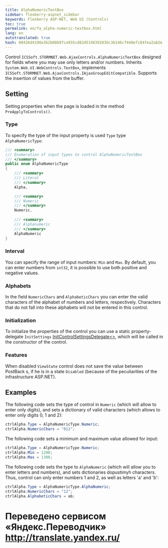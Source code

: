 ```yaml
--- 
title: AlphaNumericTextBox 
sidebar: flexberry-aspnet_sidebar 
keywords: Flexberry ASP-NET, Web UI (Controls) 
toc: true 
permalink: en/fa_alpha-numeric-textbox.html 
lang: en 
autotranslated: true 
hash: 08426d4198a3b2b08b9fca935cd824514639283bc3b146cf440efc84fea2ab2e 
--- 
```


Control `ICSSoft.STORMNET.Web.AjaxControls.AlphaNumericTextBox` designed for fields where you may use only letters and/or numbers. Inherits `System.Web.UI.WebControls.TextBox`, implements `ICSSoft.STORMNET.Web.AjaxControls.IAjaxGroupEditCompatible`. 
Supports the insertion of values from the buffer. 

## Setting 

Setting properties when the page is loaded in the method `PreApplyToControls()`. 

### Type 

To specify the type of the input property is used `Type` type `AlphaNumericType`: 

```csharp
/// <summary> 
/// Enumeration of input types to control AlphaNumericTextBox 
/// </summary> 
public enum AlphaNumericType
{
	/// <summary> 
	/// Literal 
	/// </summary> 
	Alpha, 

	/// <summary> 
	/// Numeric 
	/// </summary> 
	Numeric, 
	
	/// <summary> 
	/// Alphanumeric 
	/// </summary> 
	AlphaNumeric
}
``` 

### Interval 

You can specify the range of input numbers: `Min` and `Max`. By default, you can enter numbers from `int32`, it is possible to use both positive and negative values. 

### Alphabets 

In the field `NumericChars` and `AlphabeticChars` you can enter the valid characters of the alphabet of numbers and letters, respectively. Characters that do not fall into these alphabets will not be entered in this control. 

### Initialization 

To initialize the properties of the control you can use a static property-delegate `InitSettings` [InitControlSettingsDelegate<>](fa_init-control-settings-delegate.html), which will be called in the constructor of the control. 

### Features 

When disabled `ViewState` control does not save the value between PostBack s, if he is in a state `Disabled` (because of the peculiarities of the infrastructure ASP.NET). 

## Examples 

The following code sets the type of control in `Numeric` (which will allow to enter only digits), and sets a dictionary of valid characters (which allows to enter only digits 0, 1 and 2): 

```csharp
ctrlAlpha.Type = AlphaNumericType.Numeric;
ctrlAlpha.NumericChars = "012";
``` 

The following code sets a minimum and maximum value allowed for input: 

```csharp
ctrlAlpha.Type = AlphaNumericType.Numeric;
ctrlAlpha.Min = 1200;
ctrlAlpha.Max = 1300;
``` 

The following code sets the type to `AlphaNumeric` (which will allow you to enter letters and numbers), and sets dictionaries dopustimyh characters. Thus, control can only enter numbers 1 and 2, as well as letters 'a' and 'b': 

```csharp
ctrlAlpha.Type = AlphaNumericType.AlphaNumeric;
ctrlAlpha.NumericChars = "12";
ctrlAlpha.AlphabeticChars = ab;
``` 



 # Переведено сервисом «Яндекс.Переводчик» http://translate.yandex.ru/